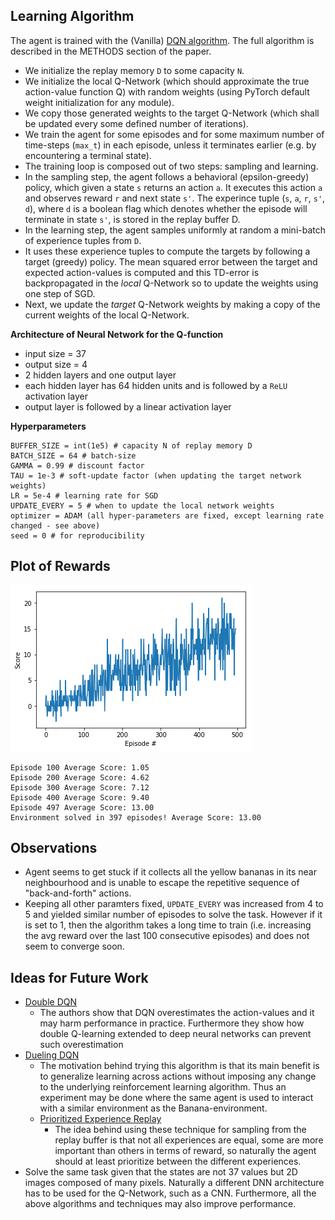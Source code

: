 
## Learning Algorithm

The agent is trained with the (Vanilla) [DQN algorithm](https://storage.googleapis.com/deepmind-media/dqn/DQNNaturePaper.pdf). The full algorithm is described in the METHODS section of the paper.
- We initialize the replay memory `D` to some capacity `N`.
- We initialize the local Q-Network (which should approximate the true action-value function Q) with random weights (using PyTorch default weight initialization for any module).
- We copy those generated weights to the target Q-Network (which shall be updated every some defined number of iterations).
- We train the agent for some episodes and for some maximum number of time-steps (`max_t`) in each episode, unless it terminates earlier (e.g. by encountering a terminal state).
- The training loop is composed out of two steps: sampling and learning.
- In the sampling step, the agent follows a behavioral (epsilon-greedy) policy, which given a state `s` returns an action `a`. It executes this action `a` and observes reward `r` and next state `s'`. The experince tuple (`s`, `a`, `r`, `s'`, `d`), where `d` is a boolean flag which denotes whether the episode will terminate in state `s'`, is stored in the replay buffer D.
- In the learning step, the agent samples uniformly at random a mini-batch of experience tuples from `D`.
- It uses these experience tuples to compute the targets by following a target (greedy) policy. The mean squared error between the target and expected action-values is computed and this TD-error is backpropagated in the *local* Q-Network so to update the weights using one step of SGD.
- Next, we update the *target* Q-Network weights by making a copy of the current weights of the local Q-Network.

**Architecture of Neural Network for the Q-function**

- input size = 37
- output size = 4
- 2 hidden layers and one output layer
- each hidden layer has 64 hidden units and is followed by a `ReLU` activation layer
- output layer is followed by a linear activation layer

**Hyperparameters**

```
BUFFER_SIZE = int(1e5) # capacity N of replay memory D
BATCH_SIZE = 64 # batch-size
GAMMA = 0.99 # discount factor
TAU = 1e-3 # soft-update factor (when updating the target network weights) 
LR = 5e-4 # learning rate for SGD
UPDATE_EVERY = 5 # when to update the local network weights
optimizer = ADAM (all hyper-parameters are fixed, except learning rate changed - see above)
seed = 0 # for reproducibility
```

## Plot of Rewards

![Scores](./results/scores_training.png)

```
Episode 100	Average Score: 1.05
Episode 200	Average Score: 4.62
Episode 300	Average Score: 7.12
Episode 400	Average Score: 9.40
Episode 497	Average Score: 13.00
Environment solved in 397 episodes!	Average Score: 13.00
```

## Observations

* Agent seems to get stuck if it collects all the yellow bananas in its near neighbourhood and is unable to escape the repetitive sequence of "back-and-forth" actions.
* Keeping all other paramters fixed, `UPDATE_EVERY` was increased from 4 to 5 and yielded similar number of episodes to solve the task. However if it is set to 1, then the algorithm takes a long time to train (i.e. increasing the avg reward over the last 100 consecutive episodes) and does not seem to converge soon.

## Ideas for Future Work


- [Double DQN](https://arxiv.org/abs/1509.06461)
  - The authors show that DQN overestimates the action-values and it may harm performance in practice. Furthermore they show how double Q-learning extended to deep neural networks can prevent such overestimation
- [Dueling DQN](https://arxiv.org/abs/1511.06581)
  - The motivation behind trying this algorithm is that its  main benefit is to generalize learning across actions without imposing any change to the underlying reinforcement learning algorithm. Thus an experiment may be done where the same agent is used to interact with a similar environment as the Banana-environment. 
  - [Prioritized Experience Replay](https://arxiv.org/abs/1511.05952)
    - The idea behind using these technique for sampling from the replay buffer is that not all experiences are equal, some are more important than others in terms of reward, so naturally the agent should at least prioritize between the different experiences.
- Solve the same task given that the states are not 37 values but 2D images composed of many pixels. Naturally a different DNN architecture has to be used for the Q-Network, such as a CNN. Furthermore, all the above algorithms and techniques may also improve performance.
